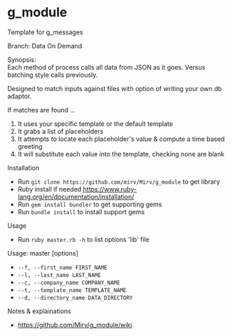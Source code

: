 # g_module

Template for g_messages

Branch:  Data On Demand

Synopsis:  
  Each method of process calls all data from JSON as it goes.
  Versus batching style calls previously.

Designed to match inputs against files with option of writing your own db adaptor.

If matches are found ...

1) It uses your specific template or the default template
2) It grabs a list of placeholders
3) It attempts to locate each placeholder's value & compute a time based greeting
4) It will substitute each value into the template, checking none are blank

Installation
- Run `git clone https://github.com/mirv/Mirv/g_module` to get library
- Ruby install if needed https://www.ruby-lang.org/en/documentation/installation/
- Run `gem install bundler` to get supporting gems
- Run `bundle install` to install support gems 

Usage 
- Run `ruby master.rb -h` to list options 'lib' file

Usage: master [options]
- `--f, --first_name FIRST_NAME`
- `--l, --last_name LAST_NAME`
- `--c, --company_name COMPANY_NAME`
- `--t, --template_name TEMPLATE_NAME`
- `--d, --directory_name DATA_DIRECTORY`

Notes & explainations
- https://github.com/Mirv/g_module/wiki